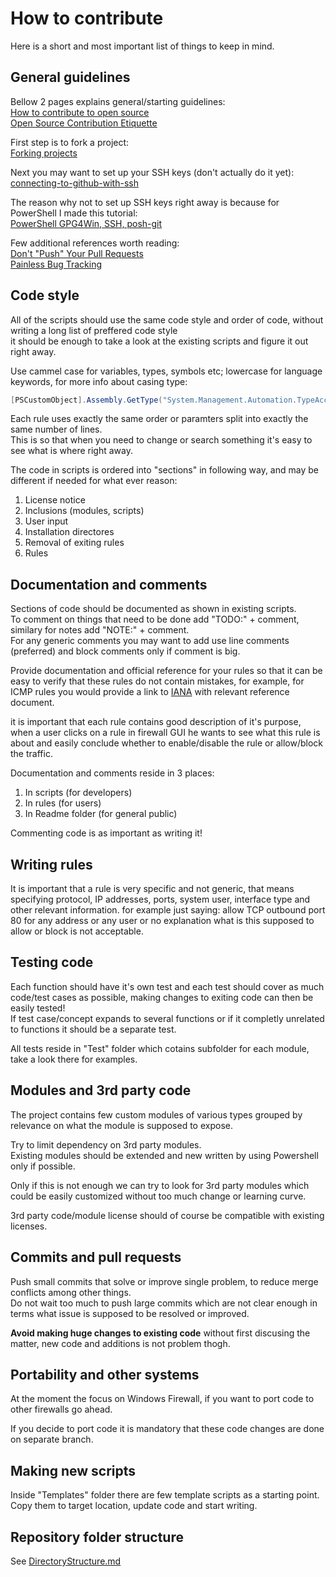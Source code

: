 # How to contribute
Here is a short and most important list of things to keep in mind.

## General guidelines
Bellow 2 pages explains general/starting guidelines:\
[How to contribute to open source](https://opensource.guide/how-to-contribute)\
[Open Source Contribution Etiquette](https://tirania.org/blog/archive/2010/Dec-31.html)

First step is to fork a project:\
[Forking projects](https://guides.github.com/activities/forking)

Next you may want to set up your SSH keys (don't actually do it yet):\
[connecting-to-github-with-ssh](https://help.github.com/en/enterprise/2.20/user/github/authenticating-to-github/connecting-to-github-with-ssh)

The reason why not to set up SSH keys right away is because for PowerShell I made this tutorial:\
[PowerShell GPG4Win, SSH, posh-git](https://github.com/metablaster/DevelopmentSetup/blob/master/git/git%2C%20powershell%2C%20gpg4win%2C%20posh-git%2C%20commit%20signing%2C%20ssh%20and%20key%20caching.md)

Few additional references worth reading:\
[Don't "Push" Your Pull Requests](https://www.igvita.com/2011/12/19/dont-push-your-pull-requests)\
[Painless Bug Tracking](https://www.joelonsoftware.com/2000/11/08/painless-bug-tracking)

## Code style
All of the scripts should use the same code style and order of code, without writing a long list of preffered code style\
it should be enough to take a look at the existing scripts and figure it out right away.

Use cammel case for variables, types, symbols etc; lowercase for language keywords,
for more info about casing type:
```powershell
[PSCustomObject].Assembly.GetType("System.Management.Automation.TypeAccelerators")::get
```

Each rule uses exactly the same order or paramters split into exactly the same number of lines.\
This is so that when you need to change or search something it's easy to see what is where right away.

The code in scripts is ordered into "sections" in following way, and may be different if needed for what ever reason:
1. License notice
2. Inclusions (modules, scripts)
3. User input
4. Installation directores
5. Removal of exiting rules
6. Rules

## Documentation and comments
Sections of code should be documented as shown in existing scripts.\
To comment on things that need to be done add "TODO:" + comment, similary for notes add "NOTE:" + comment.\
For any generic comments you may want to add use line comments (preferred) and block comments only if comment is big.

Provide documentation and official reference for your rules so that it can be easy to verify that these rules do not contain mistakes,  for example, for ICMP rules you would provide a link to [IANA](https://www.iana.org) with relevant reference document.

it is important that each rule contains good description of it's purpose, when a user clicks on a rule in firewall GUI he wants to see
what this rule is about and easily conclude whether to enable/disable the rule or allow/block the traffic.

Documentation and comments reside in 3 places:
1. In scripts (for developers)
2. In rules (for users)
3. In Readme folder (for general public)

Commenting code is as important as writing it!

## Writing rules
It is important that a rule is very specific and not generic, that means specifying protocol, IP addresses, ports, system user, interface type and other relevant information.
for example just saying: allow TCP outbound port 80 for any address or any user or no explanation what is this supposed to allow or block is not acceptable.

## Testing code
Each function should have it's own test and each test should cover as much code/test cases as possible, making changes to exiting code can then be easily tested!\
If test case/concept expands to several functions or if it completly unrelated to functions it should be a separate test.

All tests reside in "Test" folder which cotains subfolder for each module, take a look there for examples.

## Modules and 3rd party code
The project contains few custom modules of various types grouped by relevance on what the module is supposed to expose.

Try to limit dependency on 3rd party modules.\
Existing modules should be extended and new written by using Powershell only if possible.

Only if this is not enough we can try to look for 3rd party modules which could be easily customized without too much change or learning curve.

3rd party code/module license should of course be compatible with existing licenses.

## Commits and pull requests
Push small commits that solve or improve single problem, to reduce merge conflicts among other things.\
Do not wait too much to push large commits which are not clear enough in terms what issue is supposed to be resolved or improved.

**Avoid making huge changes to existing code** without first discusing the matter, new code and additions is not problem thogh.

## Portability and other systems
At the moment the focus on Windows Firewall, if you want to port code to other firewalls go ahead.

If you decide to port code it is mandatory that these code changes are done on separate branch.

## Making new scripts
Inside "Templates" folder there are few template scripts as a starting point.\
Copy them to target location, update code and start writing.

## Repository folder structure
See [DirectoryStructure.md](https://github.com/metablaster/WindowsFirewallRuleset/blob/master/Readme/DirectoryStructure.md)

